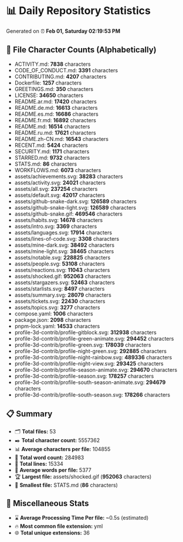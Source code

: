 # 📊 Daily Repository Statistics
Generated on ⏰ **Feb 01, Saturday 02:19:53 PM**

## 📂 File Character Counts (Alphabetically)
- ACTIVITY.md: **7838** characters
- CODE_OF_CONDUCT.md: **3391** characters
- CONTRIBUTING.md: **4207** characters
- Dockerfile: **1257** characters
- GREETINGS.md: **350** characters
- LICENSE: **34650** characters
- README.ar.md: **17420** characters
- README.de.md: **16613** characters
- README.es.md: **16686** characters
- README.fr.md: **16892** characters
- README.md: **16514** characters
- README.ru.md: **17621** characters
- README.zh-CN.md: **16543** characters
- RECENT.md: **5424** characters
- SECURITY.md: **1171** characters
- STARRED.md: **9732** characters
- STATS.md: **86** characters
- WORKFLOWS.md: **6073** characters
- assets/achievements.svg: **38283** characters
- assets/activity.svg: **24021** characters
- assets/all.svg: **237254** characters
- assets/default.svg: **42017** characters
- assets/github-snake-dark.svg: **126589** characters
- assets/github-snake-light.svg: **126589** characters
- assets/github-snake.gif: **469546** characters
- assets/habits.svg: **14678** characters
- assets/intro.svg: **3369** characters
- assets/languages.svg: **17914** characters
- assets/lines-of-code.svg: **3308** characters
- assets/mine-dark.svg: **38492** characters
- assets/mine-light.svg: **38465** characters
- assets/notable.svg: **228825** characters
- assets/people.svg: **53108** characters
- assets/reactions.svg: **11043** characters
- assets/shocked.gif: **952063** characters
- assets/stargazers.svg: **52463** characters
- assets/starlists.svg: **8497** characters
- assets/summary.svg: **28079** characters
- assets/tickets.svg: **22430** characters
- assets/topics.svg: **3277** characters
- compose.yaml: **1006** characters
- package.json: **2098** characters
- pnpm-lock.yaml: **14533** characters
- profile-3d-contrib/profile-gitblock.svg: **312938** characters
- profile-3d-contrib/profile-green-animate.svg: **294452** characters
- profile-3d-contrib/profile-green.svg: **178039** characters
- profile-3d-contrib/profile-night-green.svg: **292885** characters
- profile-3d-contrib/profile-night-rainbow.svg: **489336** characters
- profile-3d-contrib/profile-night-view.svg: **293425** characters
- profile-3d-contrib/profile-season-animate.svg: **294670** characters
- profile-3d-contrib/profile-season.svg: **178257** characters
- profile-3d-contrib/profile-south-season-animate.svg: **294679** characters
- profile-3d-contrib/profile-south-season.svg: **178266** characters

## 📋 Summary
- 🗂️ **Total files:** 53
- ✒️ **Total character count:** 5557362
- 📊 **Average characters per file:** 104855
- 📝 **Total word count:** 284983
- 🧾 **Total lines:** 15334
- 📐 **Average words per file:** 5377
- 🏆 **Largest file:** assets/shocked.gif (**952063** characters)
- 🥉 **Smallest file:** STATS.md (**86** characters)

## 🌟 Miscellaneous Stats
- ⌛ **Average Processing Time Per file:** ~0.5s (estimated)
- 🔥 **Most common file extension:** yml
- 🌐 **Total unique extensions:** 36
